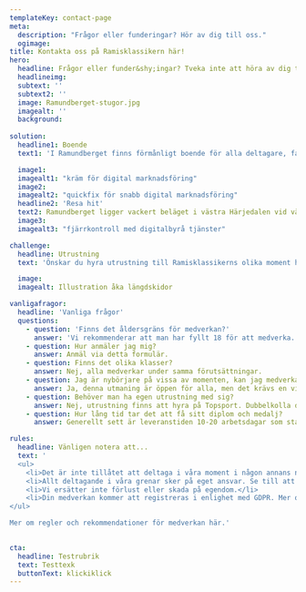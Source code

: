 ```yaml
---
templateKey: contact-page
meta: 
  description: "Frågor eller funderingar? Hör av dig till oss."
  ogimage: 
title: Kontakta oss på Ramisklassikern här!
hero:
  headline: Frågor eller funder&shy;ingar? Tveka inte att höra av dig till oss.
  headlineimg: 
  subtext: ''
  subtext2: '' 
  image: Ramundberget-stugor.jpg
  imagealt: ''
  background: 
  
solution:
  headline1: Boende
  text1: 'I Ramundberget finns förmånligt boende för alla deltagare, familjer och anhöriga. Välj bland hotell, lägenheter, stugor och vandrarhem. <br><br>I Ramundbergets bykärna finner du torget omgivet av hotell Fjällgården, restauranger och caféer samt sportbutiken Topsport som hyr ut den utrustning ni kan tänkas behöva. Torget är mötesplatsen och utgångspunkten för många av grenarna och här finns också en stor parkeringsplats. <br><br>Läs mer om Ramundbergets boendealternativ här.' 

  image1: 
  imagealt1: "kräm för digital marknadsföring"
  image2: 
  imagealt2: "quickfix för snabb digital marknadsföring"
  headline2: 'Resa hit'
  text2: Ramundberget ligger vackert beläget i västra Härjedalen vid vägs ände, två mil från norska gränsen och 750 meter över havet. 59 mil från Stockholm, 98 mil från Malmö. Till Ramundberget tar du dig med bil, buss, flyg eller tåg med transfer. På plats finns allt du behöver nära och det är gångavstånd från de flesta boenden i området. Läs mer om resalternativen här.
  image3: 
  imagealt3: "fjärrkontroll med digitalbyrå tjänster"

challenge:
  headline: Utrustning
  text: 'Önskar du hyra utrustning till Ramisklassikerns olika moment hittar du allt du behöver på <a href="https://www.ramundberget.se/sportbutik/" target="_blank" ref="noreferrer">Topsport, sportbutik och uthyrning. Vi rekommenderar följande utrustning till de olika grenarna:' 

  image: 
  imagealt: Illustration åka längdskidor

vanligafragor:
  headline: 'Vanliga frågor'
  questions: 
    - question: 'Finns det åldersgräns för medverkan?'
      answer: 'Vi rekommenderar att man har fyllt 18 för att medverka. Är man yngre görs momenten i målmans sällskap. För de som just startat sin träningskarriär och är yngre finns rekommendationer på kortare distanser.'
    - question: Hur anmäler jag mig?
      answer: Anmäl via detta formulär.
    - question: Finns det olika klasser?
      answer: Nej, alla medverkar under samma förutsättningar. 
    - question: Jag är nybörjare på vissa av momenten, kan jag medverka?
      answer: Ja, denna utmaning är öppen för alla, men det krävs en viss fysik och god hälsa för att kunna genomföra momenten. Har man aldrig gått på topptur rekommenderas att gå med guide första gången.
    - question: Behöver man ha egen utrustning med sig?
      answer: Nej, utrustning finns att hyra på Topsport. Dubbelkolla dock alltid och förboka under högsäsong.
    - question: Hur lång tid tar det att få sitt diplom och medalj?
      answer: Generellt sett är leveranstiden 10-20 arbetsdagar som standard.

rules:
  headline: Vänligen notera att...
  text: '
  <ul>
	<li>Det är inte tillåtet att deltaga i våra moment i någon annans namn.</li>
	<li>Allt deltagande i våra grenar sker på eget ansvar. Se till att du har en olycksfallsförsäkring.</li>
	<li>Vi ersätter inte förlust eller skada på egendom.</li>
	<li>Din medverkan kommer att registreras i enlighet med GDPR. Mer om GDPR-Dataskyddsförordningen här.</li>
</ul>

Mer om regler och rekommendationer för medverkan här.'
  

cta:
  headline: Testrubrik
  text: Testtexk
  buttonText: klickiklick
---
```

